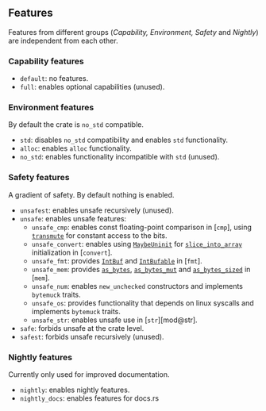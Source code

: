 ## Features
Features from different groups (*Capability, Environment, Safety* and *Nightly*)
are independent from each other.

### Capability features
- `default`: no features.
- `full`: enables optional capabilities (unused).

### Environment features
By default the crate is `no_std` compatible.
- `std`: disables `no_std` compatibility and enables `std` functionality.
- `alloc`: enables `alloc` functionality.
- `no_std`: enables functionality incompatible with `std` (unused).

### Safety features
A gradient of safety. By default nothing is enabled.
- `unsafest`: enables unsafe recursively (unused).
- `unsafe`: enables unsafe features:
  - `unsafe_cmp`: enables const floating-point comparison in [`cmp`],
     using [`transmute`] for constant access to the bits.
  - `unsafe_convert`: enables using [`MaybeUninit`] for [`slice_into_array`]
    initialization in [`convert`].
  - `unsafe_fmt`: provides [`IntBuf`] and [`IntBufable`] in [`fmt`].
  - `unsafe_mem`: provides [`as_bytes`], [`as_bytes_mut`] and [`as_bytes_sized`]
    in [`mem`].
  - `unsafe_num`: enables `new_unchecked` constructors and implements `bytemuck`
    traits.
  - `unsafe_os`: provides functionality that depends on linux syscalls and
    implements `bytemuck` traits.
  - `unsafe_str`: enables unsafe use in [`str`][mod@str].
- `safe`: forbids unsafe at the crate level.
- `safest`: forbids unsafe recursively (unused).

### Nightly features
Currently only used for improved documentation.
- `nightly`: enables nightly features.
- `nightly_docs`: enables features for docs.rs

[`IntBuf`]: fmt::IntBuf
[`IntBufable`]: fmt::IntBufAble
[`slice_into_array`]: convert::collection::slice_into_array
[`MaybeUninit`]: core::mem::MaybeUninit
[`transmute`]: core::mem::transmute
[`as_bytes`]: mem::as_bytes
[`as_bytes_mut`]: mem::as_bytes_mut
[`as_bytes_sized`]: mem::as_bytes_sized

